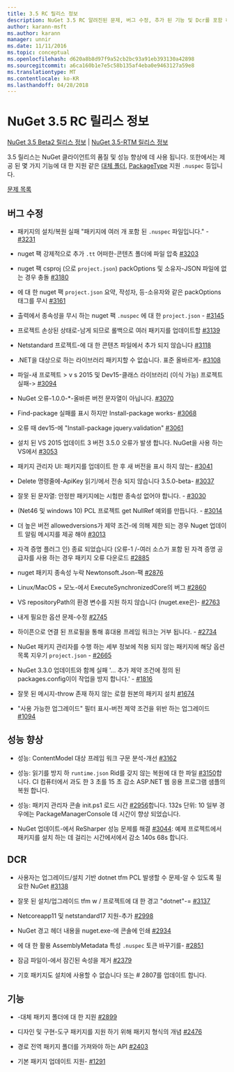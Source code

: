 ```yaml
---
title: 3.5 RC 릴리스 정보
description: NuGet 3.5 RC 알려진된 문제, 버그 수정, 추가 된 기능 및 Dcr를 포함 하 여에 대 한 릴리스 정보입니다.
author: karann-msft
ms.author: karann
manager: unnir
ms.date: 11/11/2016
ms.topic: conceptual
ms.openlocfilehash: d620a8b8d97f9a52cb2bc93a91eb393130a42898
ms.sourcegitcommit: a6ca160b1e7e5c58b135af4eba0e9463127a59e8
ms.translationtype: MT
ms.contentlocale: ko-KR
ms.lasthandoff: 04/28/2018
---
```

# <a name="nuget-35-rc-release-notes"></a>NuGet 3.5 RC 릴리스 정보

[NuGet 3.5 Beta2 릴리스 정보](../release-notes/nuget-3.5-Beta2.md) | [NuGet 3.5-RTM 릴리스 정보](../release-notes/nuget-3.5-RTM.md)

3.5 릴리스는 NuGet 클라이언트의 품질 및 성능 향상에 데 사용 됩니다. 또한에서는 제공 된 몇 가지 기능에 대 한 지원 같은 [대체 폴더](https://github.com/NuGet/Home/issues/2899), [PackageType](https://github.com/NuGet/Home/issues/2476) 지원 `.nuspec` 등입니다.

[문제 목록](https://github.com/NuGet/Home/issues?q=is%3Aissue+is%3Aclosed+milestone%3A%223.5%20RC")

## <a name="bug-fixes"></a>버그 수정

* 패키지의 설치/복원 실패 "패키지에 여러 개 포함 된 `.nuspec` 파일입니다." - [#3231](https://github.com/NuGet/Home/issues/3231)

* nuget 팩 강제적으로 추가 `.tt` 어떠한-콘텐츠 폴더에 파일 압축 [#3203](https://github.com/NuGet/Home/issues/3203)

* nuget 팩 csproj (으로 `project.json`) packOptions 및 소유자-JSON 파일에 없는 경우 충돌 [#3180](https://github.com/NuGet/Home/issues/3180)

* 에 대 한 nuget 팩 `project.json` 요약, 작성자, 등-소유자와 같은 packOptions 태그를 무시 [#3161](https://github.com/NuGet/Home/issues/3161)

* 출력에서 종속성을 무시 하는 nuget 팩 `.nuspec` 에 대 한 `project.json`  -  [#3145](https://github.com/NuGet/Home/issues/3145)

* 프로젝트 손상된 상태로-남게 되므로 롤백으로 여러 패키지를 업데이트할 [#3139](https://github.com/NuGet/Home/issues/3139)

* Netstandard 프로젝트-에 대 한 콘텐츠 파일에서 추가 되지 않습니다 [#3118](https://github.com/NuGet/Home/issues/3118)

* .NET을 대상으로 하는 라이브러리 패키지할 수 없습니다. 표준 올바르게- [#3108](https://github.com/NuGet/Home/issues/3108)

* 파일-새 프로젝트 > v s 2015 및 Dev15-클래스 라이브러리 (이식 가능) 프로젝트 실패-> [#3094](https://github.com/NuGet/Home/issues/3094)

* NuGet 오류-1.0.0-*-올바른 버전 문자열이 아닙니다. [#3070](https://github.com/NuGet/Home/issues/3070)

* Find-package 실패를 표시 하지만 Install-package works- [#3068](https://github.com/NuGet/Home/issues/3068)

* 오류 때 dev15-에 "Install-package jquery.validation" [#3061](https://github.com/NuGet/Home/issues/3061)

* 설치 된 VS 2015 업데이트 3 버전 3.5.0 오류가 발생 합니다. NuGet을 사용 하는 VS에서 [#3053](https://github.com/NuGet/Home/issues/3053)

* 패키지 관리자 UI: 패키지를 업데이트 한 후 새 버전을 표시 하지 않는- [#3041](https://github.com/NuGet/Home/issues/3041)

* Delete 명령줄에-ApiKey 읽기/에서 전송 되지 않습니다 3.5.0-beta- [#3037](https://github.com/NuGet/Home/issues/3037)

* 잘못 된 문자열: 안정판 패키지에는 시험판 종속성 없어야 합니다. - [#3030](https://github.com/NuGet/Home/issues/3030)

* (Net46 및 windows 10) PCL 프로젝트 get NullRef 예외를 만듭니다. - [#3014](https://github.com/NuGet/Home/issues/3014)

* 더 높은 버전 allowedversions가 제약 조건-에 의해 제한 되는 경우 Nuget 업데이트 알림 메시지를 제공 해야 [#3013](https://github.com/NuGet/Home/issues/3013)

* 자격 증명 플러그 인) 종료 되었습니다 (오류-1 /-여러 소스가 포함 된 자격 증명 공급자를 사용 하는 경우 패키지 오류 다운로드 [#2885](https://github.com/NuGet/Home/issues/2885)

* nuget 패키지 종속성 누락 Newtonsoft.Json-팩 [#2876](https://github.com/NuGet/Home/issues/2876)

* Linux/MacOS + 모노-에서 ExecuteSynchronizedCore의 버그 [#2860](https://github.com/NuGet/Home/issues/2860)

* VS repositoryPath의 환경 변수를 지원 하지 않습니다 (nuget.exe은)- [#2763](https://github.com/NuGet/Home/issues/2763)

* 내게 필요한 옵션 문제-수정 [#2745](https://github.com/NuGet/Home/issues/2745)

* 하이픈으로 연결 된 프로필을 통해 휴대용 프레임 워크는 거부 됩니다. - [#2734](https://github.com/NuGet/Home/issues/2734)

* NuGet 패키지 관리자를 수행 하는 세부 정보에 적용 되지 않는 패키지에 해당 옵션 목록 지우기 `project.json`  -  [#2665](https://github.com/NuGet/Home/issues/2665)

* NuGet 3.3.0 업데이트와 함께 실패 '... 추가 제약 조건에 정의 된 packages.config이이 작업을 방지 합니다.' - [#1816](https://github.com/NuGet/Home/issues/1816)

* 잘못 된 메시지-throw 존재 하지 않는 로컬 원본의 패키지 설치 [#1674](https://github.com/NuGet/Home/issues/1674)

* "사용 가능한 업그레이드" 필터 표시-버전 제약 조건을 위반 하는 업그레이드 [#1094](https://github.com/NuGet/Home/issues/1094)

## <a name="performance-improvements"></a>성능 향상

* 성능: ContentModel 대상 프레임 워크 구문 분석-개선 [#3162](https://github.com/NuGet/Home/issues/3162)

* 성능: 읽기를 방지 하 `runtime.json` Rid를 갖지 않는 복원에 대 한 파일 [#3150](https://github.com/NuGet/Home/issues/3150)합니다. CI 컴퓨터에서 과도 한 3 초를 15 초 감소 ASP.NET 웹 응용 프로그램 샘플의 복원 합니다.

* 성능: 패키지 관리자 콘솔 init.ps1 로드 시간 [#2956](https://github.com/NuGet/Home/issues/2956)합니다. 132s 단위: 10 일부 경우에는 PackageManagerConsole 데 시간이 향상 되었습니다.

* NuGet 업데이트-에서 ReSharper 성능 문제를 해결 [#3044](https://github.com/NuGet/Home/issues/3044): 예제 프로젝트에서 패키지를 설치 하는 데 걸리는 시간에서에서 감소 140s 68s 합니다.

## <a name="dcrs"></a>DCR

* 사용자는 업그레이드/설치 기반 dotnet tfm PCL 발생할 수 문제-알 수 있도록 필요한 NuGet [#3138](https://github.com/NuGet/Home/issues/3138)

* 잘못 된 설치/업그레이드 tfm w / 프로젝트에 대 한 경고 "dotnet"-= [#3137](https://github.com/NuGet/Home/issues/3137)

* Netcoreapp11 및 netstandard17 지원-추가 [#2998](https://github.com/NuGet/Home/issues/2998)

* NuGet 경고 헤더 내용을 nuget.exe-에 콘솔에 인쇄 [#2934](https://github.com/NuGet/Home/issues/2934)

* 에 대 한 활용 AssemblyMetadata 특성 `.nuspec` 토큰 바꾸기를- [#2851](https://github.com/NuGet/Home/issues/2851)

* 잠금 파일이-에서 잠긴된 속성을 제거 [#2379](https://github.com/NuGet/Home/issues/2379)

* 기호 패키지도 설치에 사용할 수 없습니다 또는 # 2807를 업데이트 합니다.

## <a name="features"></a>기능

* -대체 패키지 폴더에 대 한 지원 [#2899](https://github.com/NuGet/Home/issues/2899)

* 디자인 및 구현-도구 패키지를 지원 하기 위해 패키지 형식의 개념 [#2476](https://github.com/NuGet/Home/issues/2476)

* 경로 전역 패키지 폴더를 가져와야 하는 API [#2403](https://github.com/NuGet/Home/issues/2403)

* 기본 패키지 업데이트 지원- [#1291](https://github.com/NuGet/Home/issues/1291)
